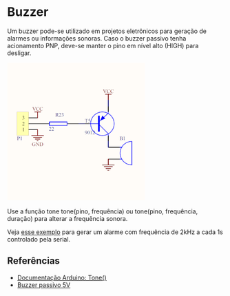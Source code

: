 # Buzzer

Um buzzer pode-se utilizado em projetos eletrônicos para geração de alarmes ou informações sonoras. Caso o buzzer passivo tenha acionamento PNP, deve-se manter o pino em nível alto (HIGH) para desligar.

![Esquemático buzzer passivo](./buzzer.png)

Use a função tone tone(pino, frequência) ou tone(pino, frequência, duração) para alterar a frequência sonora.

Veja [esse exemplo](./buzzer.ino) para gerar um alarme com frequência de 2kHz a cada 1s controlado pela serial.

## Referências

- [Documentação Arduino: Tone()](https://www.arduino.cc/reference/pt/language/functions/advanced-io/tone/)
- [Buzzer passivo 5V](https://www.filipeflop.com/produto/modulo-buzzer-5v-passivo/)


